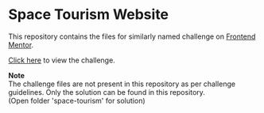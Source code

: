 # Space Tourism Website

This repository contains the files for similarly named challenge on [Frontend Mentor](https://www.frontendmentor.io/challenges).  

[Click here](https://www.frontendmentor.io/challenges/space-tourism-multipage-website-gRWj1URZ3) to view the challenge.

**Note**  
The challenge files are not present in this repository as per challenge guidelines. Only the solution can be found in this repository.  
(Open folder 'space-tourism' for solution)
